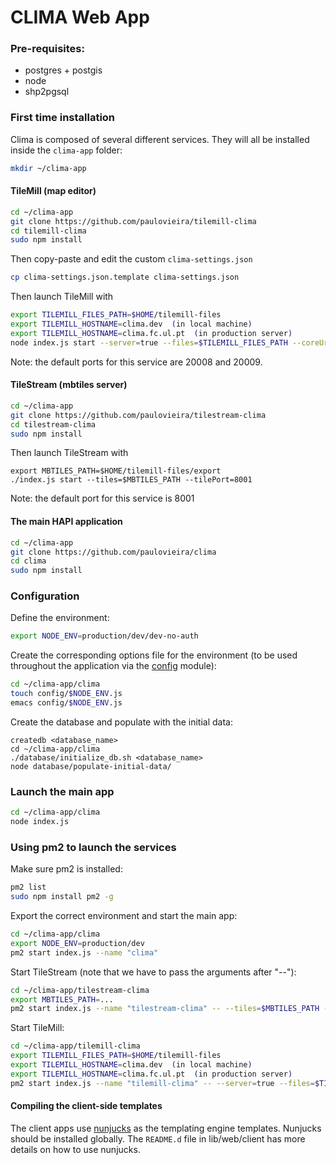 # CLIMA Web App


### Pre-requisites:
  - postgres + postgis
  - node
  - shp2pgsql
  

  
### First time installation

Clima is composed of several different services. They will all be installed inside the  `clima-app` folder:

```sh
mkdir ~/clima-app
```

#### TileMill (map editor)

```sh
cd ~/clima-app
git clone https://github.com/paulovieira/tilemill-clima
cd tilemill-clima
sudo npm install
```

Then copy-paste and edit the custom `clima-settings.json`
```sh
cp clima-settings.json.template clima-settings.json
```

Then launch TileMill with
```sh
export TILEMILL_FILES_PATH=$HOME/tilemill-files
export TILEMILL_HOSTNAME=clima.dev  (in local machine)
export TILEMILL_HOSTNAME=clima.fc.ul.pt  (in production server)
node index.js start --server=true --files=$TILEMILL_FILES_PATH --coreUrl=$TILEMILL_HOSTNAME --tileUrl=$TILEMILL_HOSTNAME
```

Note: the default ports for this service are 20008 and 20009.

#### TileStream (mbtiles server)

```sh
cd ~/clima-app
git clone https://github.com/paulovieira/tilestream-clima
cd tilestream-clima
sudo npm install
```

Then launch TileStream with
```
export MBTILES_PATH=$HOME/tilemill-files/export
./index.js start --tiles=$MBTILES_PATH --tilePort=8001
```

Note: the default port for this service is 8001

#### The main HAPI application

```sh
cd ~/clima-app
git clone https://github.com/paulovieira/clima
cd clima
sudo npm install
```

### Configuration

Define the environment:
```sh
export NODE_ENV=production/dev/dev-no-auth
```

Create the corresponding options file for the environment (to be used throughout the application via the [config](https://github.com/lorenwest/node-config) module):
```sh
cd ~/clima-app/clima
touch config/$NODE_ENV.js
emacs config/$NODE_ENV.js
```

Create the database and populate with the initial data:
```
createdb <database_name>
cd ~/clima-app/clima
./database/initialize_db.sh <database_name>
node database/populate-initial-data/
```

### Launch the main app
```sh
cd ~/clima-app/clima
node index.js
```

### Using pm2 to launch the services

Make sure pm2 is installed:
```sh
pm2 list
sudo npm install pm2 -g
```

Export the correct environment and start the main app:
```sh
cd ~/clima-app/clima
export NODE_ENV=production/dev
pm2 start index.js --name "clima"
```

Start TileStream (note that we have to pass the arguments after "--"):
```sh
cd ~/clima-app/tilestream-clima
export MBTILES_PATH=...
pm2 start index.js --name "tilestream-clima" -- --tiles=$MBTILES_PATH --tilePort=8001
```

Start TileMill:
```sh
cd ~/clima-app/tilemill-clima
export TILEMILL_FILES_PATH=$HOME/tilemill-files
export TILEMILL_HOSTNAME=clima.dev  (in local machine)
export TILEMILL_HOSTNAME=clima.fc.ul.pt  (in production server)
pm2 start index.js --name "tilemill-clima" -- --server=true --files=$TILEMILL_FILES_PATH --coreUrl=$TILEMILL_HOSTNAME --tileUrl=$TILEMILL_HOSTNAME
```


#### Compiling the client-side templates

The client apps use [nunjucks](https://mozilla.github.io/nunjucks/) as the templating engine templates. Nunjucks should be installed globally. The `README.d` file in lib/web/client has more details on how to use nunjucks.

